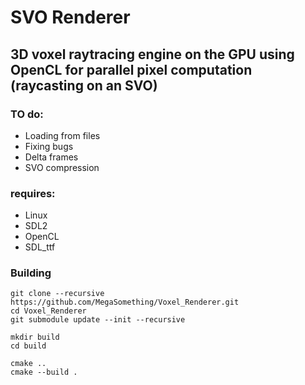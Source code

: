 # SVO Renderer
## 3D voxel raytracing engine on the GPU using OpenCL for parallel pixel computation (raycasting on an SVO)

### TO do:
  - Loading from files
  - Fixing bugs
  - Delta frames
  - SVO compression

### requires:
* Linux
* SDL2
* OpenCL
* SDL_ttf

### Building
```
git clone --recursive https://github.com/MegaSomething/Voxel_Renderer.git
cd Voxel_Renderer
git submodule update --init --recursive

mkdir build
cd build

cmake ..
cmake --build .
```
